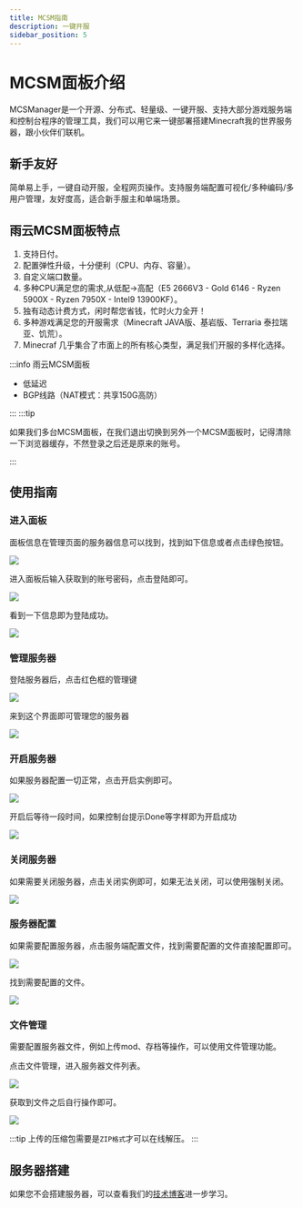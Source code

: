 ```yaml
---
title: MCSM指南
description: 一键开服
sidebar_position: 5
---
```


# MCSM面板介绍


MCSManager是一个开源、分布式、轻量级、一键开服、支持大部分游戏服务端和控制台程序的管理工具，我们可以用它来一键部署搭建Minecraft我的世界服务器，跟小伙伴们联机。

## 新手友好

简单易上手，一键自动开服，全程网页操作。支持服务端配置可视化/多种编码/多用户管理，友好度高，适合新手服主和单端场景。

## 雨云MCSM面板特点

1. 支持日付。
2. 配置弹性升级，十分便利（CPU、内存、容量）。
3. 自定义端口数量。
4. 多种CPU满足您的需求,从低配->高配（E5 2666V3 - Gold 6146 - Ryzen 5900X - Ryzen 7950X - Intel9 13900KF）。
5. 独有动态计费方式，闲时帮您省钱，忙时火力全开！
6. 多种游戏满足您的开服需求（Minecraft JAVA版、基岩版、Terraria 泰拉瑞亚、饥荒）。
7. Minecraf 几乎集合了市面上的所有核心类型，满足我们开服的多样化选择。


:::info
雨云MCSM面板

- 低延迟
- BGP线路（NAT模式：共享150G高防）
  
:::
:::tip

如果我们多台MCSM面板，在我们退出切换到另外一个MCSM面板时，记得清除一下浏览器缓存，不然登录之后还是原来的账号。

:::


## 使用指南

### 进入面板

面板信息在管理页面的服务器信息可以找到，找到如下信息或者点击绿色按钮。

![](https://cn-sy1.rains3.com/rainyun-assets/pic/2023/12/20231219161903_979a2f2739f5435825a5448b2384baa9.png)

进入面板后输入获取到的账号密码，点击登陆即可。

![](https://cn-sy1.rains3.com/rainyun-assets/pic/2023/12/20231219162054_f9647977a87bb0c66ecc234007bd4be7.png)

看到一下信息即为登陆成功。

![](https://cn-sy1.rains3.com/rainyun-assets/pic/2023/12/20231219162207_8f1ddf7c06ffc108d77075f81bcc6857.png)

### 管理服务器

登陆服务器后，点击红色框的管理键

![](https://cn-sy1.rains3.com/rainyun-assets/pic/2023/12/20231219162456_4f8127c2ddd127ccf47f12405d8370c8.png)

来到这个界面即可管理您的服务器

![](https://cn-sy1.rains3.com/rainyun-assets/pic/2023/12/20231219162905_35df209528e53dd5f65fd8fa3b86cc03.png)

### 开启服务器

如果服务器配置一切正常，点击开启实例即可。

![](https://cn-sy1.rains3.com/rainyun-assets/pic/2023/12/20231219163245_f8b1bb0bd6f82b4a5fa70714140f78ec.png)

开启后等待一段时间，如果控制台提示Done等字样即为开启成功

![](https://cn-sy1.rains3.com/rainyun-assets/pic/2023/12/20231219163359_558cc68f5a4b6c99a0eeba9ff53232ab.png)

### 关闭服务器
如果需要关闭服务器，点击关闭实例即可，如果无法关闭，可以使用强制关闭。

![](https://cn-sy1.rains3.com/rainyun-assets/pic/2023/12/20231219163555_b8625aa47c10572dd8fc501063d67996.png)

### 服务器配置
如果需要配置服务器，点击服务端配置文件，找到需要配置的文件直接配置即可。

![](https://cn-sy1.rains3.com/rainyun-assets/pic/2023/12/20231219163701_f662f40577cac46b67e05446c948207e.png)

找到需要配置的文件。

![](https://cn-sy1.rains3.com/rainyun-assets/pic/2023/12/20231219163721_d49e16f86d9d3efc56d15311753fae57.png)


### 文件管理

需要配置服务器文件，例如上传mod、存档等操作，可以使用文件管理功能。

点击文件管理，进入服务器文件列表。

![](https://cn-sy1.rains3.com/rainyun-assets/pic/2023/12/20231219163857_101d8b38ca62c90e02194dde30c542ed.png)

获取到文件之后自行操作即可。

![](https://cn-sy1.rains3.com/rainyun-assets/pic/2023/12/20231219163918_c4119ba0134d291b241b1eb907d49205.png)

:::tip
上传的压缩包需要是`ZIP格式`才可以在线解压。
:::


## 服务器搭建

如果您不会搭建服务器，可以查看我们的[技术博客](http://localhost:3000/docs/blog/rainyun-mc-mcsm-rgs)进一步学习。